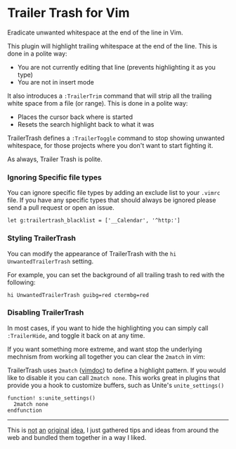 # Trailer Trash for Vim

Eradicate unwanted whitespace at the end of the line in Vim.

This plugin will highlight trailing whitespace at the end of the line. This is done in a polite way:

 * You are not currently editing that line (prevents highlighting it as you type)
 * You are not in insert mode

 It also introduces a `:TrailerTrim` command that will strip all the trailing white space from a file (or range). This is done in a polite way:

 * Places the cursor back where is started
 * Resets the search highlight back to what it was

TrailerTrash defines a `:TrailerToggle` command to stop showing unwanted whitespace, for those projects where you don't want to start fighting it.

As always, Trailer Trash is polite.


### Ignoring Specific file types

You can ignore specific file types by adding an exclude list to your `.vimrc` file. If you have any specific types that should always be ignored please send a pull request or open an issue.

    let g:trailertrash_blacklist = ['__Calendar', '^http:']

### Styling TrailerTrash

You can modify the appearance of TrailerTrash with the `hi UnwantedTrailerTrash` setting.

For example, you can set the background of all trailing trash to red with the following:

    hi UnwantedTrailerTrash guibg=red ctermbg=red

### Disabling TrailerTrash

In most cases, if you want to hide the highlighting you can simply call `:TrailerHide`, and toggle it back on at any time.

If you want something more extreme, and want stop the underlying mechnism from working all together you can clear the `2match` in vim:

TrailerTrash uses `2match` ([vimdoc](http://vimdoc.sourceforge.net/htmldoc/pattern.html#match-highlight)) to define a highlight pattern. If you would like to disable it you can call `2match none`. This works great in plugins that provide you a hook to customize buffers, such as Unite's `unite_settings()`

```viml
function! s:unite_settings()
  2match none
endfunction
```


----

This is [not](http://blog.kamil.dworakowski.name/2009/09/unobtrusive-highlighting-of-trailing.html) [an](http://vim.wikia.com/wiki/Remove_unwanted_spaces) [original](http://vimcasts.org/episodes/tidying-whitespace/) [idea](http://vim.wikia.com/wiki/Highlight_unwanted_spaces), I just gathered tips and ideas from around the web and bundled them together in a way I liked.

